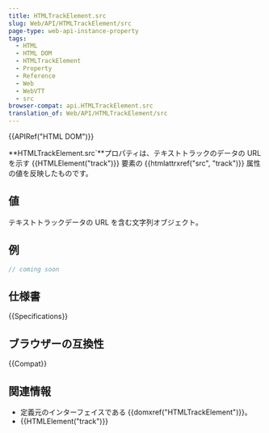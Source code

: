 ```yaml
---
title: HTMLTrackElement.src
slug: Web/API/HTMLTrackElement/src
page-type: web-api-instance-property
tags:
  - HTML
  - HTML DOM
  - HTMLTrackElement
  - Property
  - Reference
  - Web
  - WebVTT
  - src
browser-compat: api.HTMLTrackElement.src
translation_of: Web/API/HTMLTrackElement/src
---
```

{{APIRef("HTML DOM")}}

**HTMLTrackElement.src`**プロパティは、テキストトラックのデータの URL を示す {{HTMLElement("track")}} 要素の {{htmlattrxref("src", "track")}} 属性の値を反映したものです。

## 値

テキストトラックデータの URL を含む文字列オブジェクト。

## 例

```js
// coming soon
```

## 仕様書

{{Specifications}}

## ブラウザーの互換性

{{Compat}}

## 関連情報

- 定義元のインターフェイスである {{domxref("HTMLTrackElement")}}。
- {{HTMLElement("track")}}
